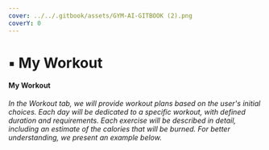 ```yaml
---
cover: ../../.gitbook/assets/GYM-AI-GITBOOK (2).png
coverY: 0
---
```


# ▪ My Workout

#### My Workout

_In the Workout tab, we will provide workout plans based on the user's initial choices. Each day will be dedicated to a specific workout, with defined duration and requirements. Each exercise will be described in detail, including an estimate of the calories that will be burned. For better understanding, we present an example below._

<div>

<figure><img src="../../.gitbook/assets/my workout.jpg" alt=""><figcaption></figcaption></figure>

 

<figure><img src="../../.gitbook/assets/my workout 1.1.jpg" alt=""><figcaption></figcaption></figure>

 

<figure><img src="../../.gitbook/assets/my workout 1.2.jpg" alt=""><figcaption></figcaption></figure>

</div>

<div>

<figure><img src="../../.gitbook/assets/my workout 1.3.jpg" alt=""><figcaption></figcaption></figure>

 

<figure><img src="../../.gitbook/assets/my wekout 1.4 (1).jpg" alt=""><figcaption></figcaption></figure>

 

<figure><img src="../../.gitbook/assets/my workkout 1.5.jpg" alt=""><figcaption></figcaption></figure>

</div>
